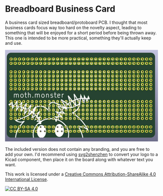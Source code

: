# Breadboard Business Card
A business card sized breadboard/protoboard PCB. I thought that most business cards focus way too hard on the novelty aspect, leading to something that will be enjoyed for a short period before being thrown away. This one is intended to be more practical, something they'll actually keep and use.

![example picture](pic.jpg)

The included version does not contain any branding, and you are free to add your own. I'd recommend using [svg2shenzhen](https://github.com/badgeek/svg2shenzhen) to convert your logo to a Kicad component, then place it on the board along with whatever text you want.

This work is licensed under a
[Creative Commons Attribution-ShareAlike 4.0 International License][cc-by-sa].

[![CC BY-SA 4.0][cc-by-sa-image]][cc-by-sa]

[cc-by-sa]: http://creativecommons.org/licenses/by-sa/4.0/
[cc-by-sa-image]: https://licensebuttons.net/l/by-sa/4.0/88x31.png
